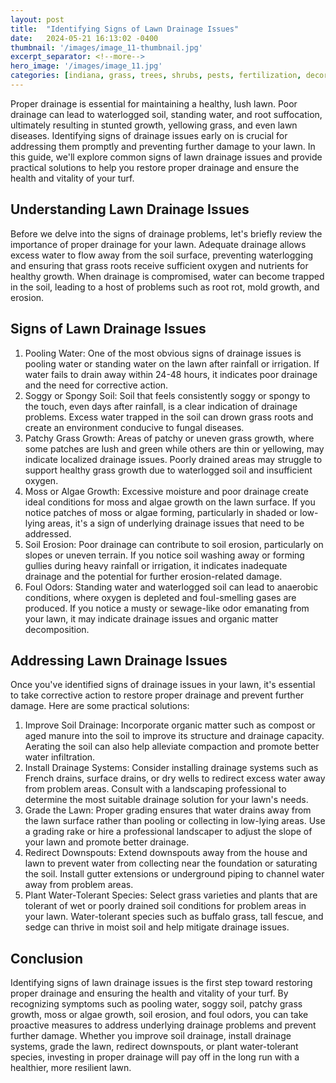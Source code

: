 ```yaml
---
layout: post
title:  "Identifying Signs of Lawn Drainage Issues"
date:   2024-05-21 16:13:02 -0400
thumbnail: '/images/image_11-thumbnail.jpg'
excerpt_separator: <!--more-->
hero_image: '/images/image_11.jpg'
categories: [indiana, grass, trees, shrubs, pests, fertilization, decoration, curb appeal, garden, flowers, recreation]
---
```

Proper drainage is essential for maintaining a healthy, lush lawn. Poor drainage can lead to waterlogged soil, standing water, and root suffocation, ultimately resulting in stunted growth, yellowing grass, and even lawn diseases. <!--more-->Identifying signs of drainage issues early on is crucial for addressing them promptly and preventing further damage to your lawn. In this guide, we'll explore common signs of lawn drainage issues and provide practical solutions to help you restore proper drainage and ensure the health and vitality of your turf.

## Understanding Lawn Drainage Issues
Before we delve into the signs of drainage problems, let's briefly review the importance of proper drainage for your lawn. Adequate drainage allows excess water to flow away from the soil surface, preventing waterlogging and ensuring that grass roots receive sufficient oxygen and nutrients for healthy growth. When drainage is compromised, water can become trapped in the soil, leading to a host of problems such as root rot, mold growth, and erosion.

## Signs of Lawn Drainage Issues
1. Pooling Water: One of the most obvious signs of drainage issues is pooling water or standing water on the lawn after rainfall or irrigation. If water fails to drain away within 24-48 hours, it indicates poor drainage and the need for corrective action.
2. Soggy or Spongy Soil: Soil that feels consistently soggy or spongy to the touch, even days after rainfall, is a clear indication of drainage problems. Excess water trapped in the soil can drown grass roots and create an environment conducive to fungal diseases.
3. Patchy Grass Growth: Areas of patchy or uneven grass growth, where some patches are lush and green while others are thin or yellowing, may indicate localized drainage issues. Poorly drained areas may struggle to support healthy grass growth due to waterlogged soil and insufficient oxygen.
4. Moss or Algae Growth: Excessive moisture and poor drainage create ideal conditions for moss and algae growth on the lawn surface. If you notice patches of moss or algae forming, particularly in shaded or low-lying areas, it's a sign of underlying drainage issues that need to be addressed.
5. Soil Erosion: Poor drainage can contribute to soil erosion, particularly on slopes or uneven terrain. If you notice soil washing away or forming gullies during heavy rainfall or irrigation, it indicates inadequate drainage and the potential for further erosion-related damage.
6. Foul Odors: Standing water and waterlogged soil can lead to anaerobic conditions, where oxygen is depleted and foul-smelling gases are produced. If you notice a musty or sewage-like odor emanating from your lawn, it may indicate drainage issues and organic matter decomposition.

## Addressing Lawn Drainage Issues
Once you've identified signs of drainage issues in your lawn, it's essential to take corrective action to restore proper drainage and prevent further damage. Here are some practical solutions:
1. Improve Soil Drainage: Incorporate organic matter such as compost or aged manure into the soil to improve its structure and drainage capacity. Aerating the soil can also help alleviate compaction and promote better water infiltration.
2. Install Drainage Systems: Consider installing drainage systems such as French drains, surface drains, or dry wells to redirect excess water away from problem areas. Consult with a landscaping professional to determine the most suitable drainage solution for your lawn's needs.
3. Grade the Lawn: Proper grading ensures that water drains away from the lawn surface rather than pooling or collecting in low-lying areas. Use a grading rake or hire a professional landscaper to adjust the slope of your lawn and promote better drainage.
4. Redirect Downspouts: Extend downspouts away from the house and lawn to prevent water from collecting near the foundation or saturating the soil. Install gutter extensions or underground piping to channel water away from problem areas.
5. Plant Water-Tolerant Species: Select grass varieties and plants that are tolerant of wet or poorly drained soil conditions for problem areas in your lawn. Water-tolerant species such as buffalo grass, tall fescue, and sedge can thrive in moist soil and help mitigate drainage issues.

## Conclusion
Identifying signs of lawn drainage issues is the first step toward restoring proper drainage and ensuring the health and vitality of your turf. By recognizing symptoms such as pooling water, soggy soil, patchy grass growth, moss or algae growth, soil erosion, and foul odors, you can take proactive measures to address underlying drainage problems and prevent further damage. Whether you improve soil drainage, install drainage systems, grade the lawn, redirect downspouts, or plant water-tolerant species, investing in proper drainage will pay off in the long run with a healthier, more resilient lawn.
